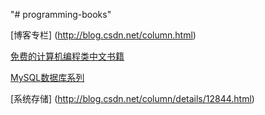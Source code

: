 "# programming-books" 

[博客专栏] (http://blog.csdn.net/column.html)

[免费的计算机编程类中文书籍](https://github.com/vhf/free-programming-books/blob/master/free-programming-books-zh.md)

[MySQL数据库系列](http://blog.csdn.net/column/details/mysqlchx.html)

[系统存储] (http://blog.csdn.net/column/details/12844.html)


